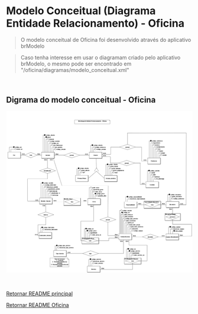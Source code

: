 # Modelo Conceitual (Diagrama Entidade Relacionamento) - Oficina

> O modelo conceitual de Oficina foi desenvolvido através do aplicativo brModelo

> Caso tenha interesse em usar o diagramam criado pelo aplicativo brModelo, o mesmo pode ser encontrado em "/oficina/diagramas/modelo_conceitual.xml"

<br>

## Digrama do modelo conceitual - Oficina

![Modelo Conceitual](docs/modelo_conceitual.png)

<br>

[Retornar README principal](../README.md)

[Retornar README Oficina](README.md)